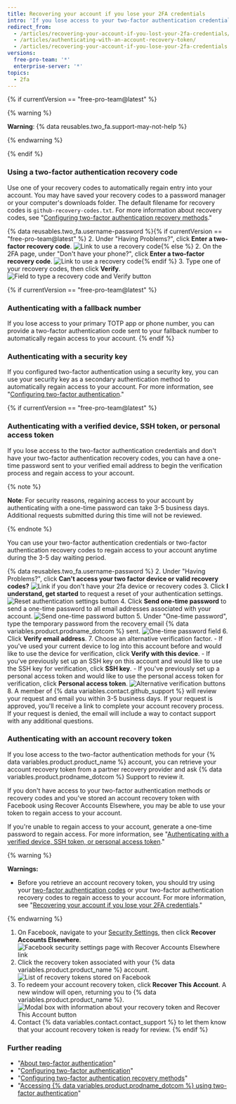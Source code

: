 ```yaml
---
title: Recovering your account if you lose your 2FA credentials
intro: 'If you lose access to your two-factor authentication credentials, you can use your recovery codes, or another recovery option, to regain access to your account.'
redirect_from:
  - /articles/recovering-your-account-if-you-lost-your-2fa-credentials/
  - /articles/authenticating-with-an-account-recovery-token/
  - /articles/recovering-your-account-if-you-lose-your-2fa-credentials
versions:
  free-pro-team: '*'
  enterprise-server: '*'
topics:
  - 2fa
---
```


{% if currentVersion == "free-pro-team@latest" %}

{% warning %}

**Warning**: {% data reusables.two_fa.support-may-not-help %}

{% endwarning %}

{% endif %}

### Using a two-factor authentication recovery code

Use one of your recovery codes to automatically regain entry into your account. You may have saved your recovery codes to a password manager or your computer's downloads folder. The default filename for recovery codes is `github-recovery-codes.txt`. For more information about recovery codes, see "[Configuring two-factor authentication recovery methods](/articles/configuring-two-factor-authentication-recovery-methods#downloading-your-two-factor-authentication-recovery-codes)."

{% data reusables.two_fa.username-password %}{% if currentVersion == "free-pro-team@latest" %}
2. Under "Having Problems?", click **Enter a two-factor recovery code**.
  ![Link to use a recovery code](/assets/images/help/2fa/2fa-recovery-code-link.png){% else %}
2. On the 2FA page, under "Don't have your phone?", click **Enter a two-factor recovery code**.
  ![Link to use a recovery code](/assets/images/help/2fa/2fa_recovery_dialog_box.png){% endif %}
3. Type one of your recovery codes, then click **Verify**.
  ![Field to type a recovery code and Verify button](/assets/images/help/2fa/2fa-type-verify-recovery-code.png)

{% if currentVersion == "free-pro-team@latest" %}
### Authenticating with a fallback number

If you lose access to your primary TOTP app or phone number, you can provide a two-factor authentication code sent to your fallback number to automatically regain access to your account.
{% endif %}

### Authenticating with a security key

If you configured two-factor authentication using a security key, you can use your security key as a secondary authentication method to automatically regain access to your account. For more information, see "[Configuring two-factor authentication](/articles/configuring-two-factor-authentication#configuring-two-factor-authentication-using-a-security-key)."

{% if currentVersion == "free-pro-team@latest" %}
### Authenticating with a verified device, SSH token, or personal access token
If you lose access to the two-factor authentication credentials and don't have your two-factor authentication recovery codes, you can have a one-time password sent to your verified email address to begin the verification process and regain access to your account.

{% note %}

**Note**: For security reasons, regaining access to your account by authenticating with a one-time password can take 3-5 business days. Additional requests submitted during this time will not be reviewed.

{% endnote %}

You can use your two-factor authentication credentials or two-factor authentication recovery codes to regain access to your account anytime during the 3-5 day waiting period.

{% data reusables.two_fa.username-password %}
2. Under "Having Problems?", click **Can't access your two factor device or valid recovery codes?**
  ![Link if you don't have your 2fa device or recovery codes](/assets/images/help/2fa/no-access-link.png)
3. Click **I understand, get started** to request a reset of your authentication settings.
  ![Reset authentication settings button](/assets/images/help/2fa/reset-auth-settings.png)
4. Click **Send one-time password** to send a one-time password to all email addresses associated with your account.
  ![Send one-time password button](/assets/images/help/2fa/send-one-time-password.png)
5. Under "One-time password", type the temporary password from the recovery email {% data variables.product.prodname_dotcom %} sent. 
  ![One-time password field](/assets/images/help/2fa/one-time-password-field.png)
6. Click **Verify email address**.
7. Choose an alternative verification factor.
    - If you've used your current device to log into this account before and would like to use the device for verification, click **Verify with this device**.
    - If you've previously set up an SSH key on this account and would like to use the SSH key for verification, click **SSH key**.
    - If you've previously set up a personal access token and would like to use the personal access token for verification, click **Personal access token**.
  ![Alternative verification buttons](/assets/images/help/2fa/alt-verifications.png)
8. A member of {% data variables.contact.github_support %} will review your request and email you within 3-5 business days. If your request is approved, you'll receive a link to complete your account recovery process. If your request is denied, the email will include a way to contact support with any additional questions.

### Authenticating with an account recovery token

If you lose access to the two-factor authentication methods for your {% data variables.product.product_name %} account, you can retrieve your account recovery token from a partner recovery provider and ask {% data variables.product.prodname_dotcom %} Support to review it.

If you don't have access to your two-factor authentication methods or recovery codes and you've stored an account recovery token with Facebook using Recover Accounts Elsewhere, you may be able to use your token to regain access to your account.

If you're unable to regain access to your account, generate a one-time password to regain access. For more information, see "[Authenticating with a verified device, SSH token, or personal access token](#authenticating-with-a-verified-device-ssh-token-or-personal-access-token)."

{% warning %}

**Warnings:**
- Before you retrieve an account recovery token, you should try using your [two-factor authentication codes](/articles/accessing-github-using-two-factor-authentication) or your two-factor authentication recovery codes to regain access to your account. For more information, see "[Recovering your account if you lose your 2FA credentials](/articles/recovering-your-account-if-you-lose-your-2fa-credentials)."

{% endwarning %}

1. On Facebook, navigate to your [Security Settings](https://www.facebook.com/settings?tab=security), then click **Recover Accounts Elsewhere**.
  ![Facebook security settings page with Recover Accounts Elsewhere link](/assets/images/help/settings/security-facebook-security-settings-page.png)
2. Click the recovery token associated with your {% data variables.product.product_name %} account.
  ![List of recovery tokens stored on Facebook](/assets/images/help/settings/security-github-rae-token-on-facebook.png)
3. To redeem your account recovery token, click **Recover This Account**. A new window will open, returning you to {% data variables.product.product_name %}.
  ![Modal box with information about your recovery token and Recover This Account button](/assets/images/help/settings/security-recover-account-facebook.png)
4. Contact {% data variables.contact.contact_support %} to let them know that your account recovery token is ready for review.
{% endif %}

### Further reading

- "[About two-factor authentication](/articles/about-two-factor-authentication)"
- "[Configuring two-factor authentication](/articles/configuring-two-factor-authentication)"
- "[Configuring two-factor authentication recovery methods](/articles/configuring-two-factor-authentication-recovery-methods)"
- "[Accessing {% data variables.product.prodname_dotcom %} using two-factor authentication](/articles/accessing-github-using-two-factor-authentication)"
